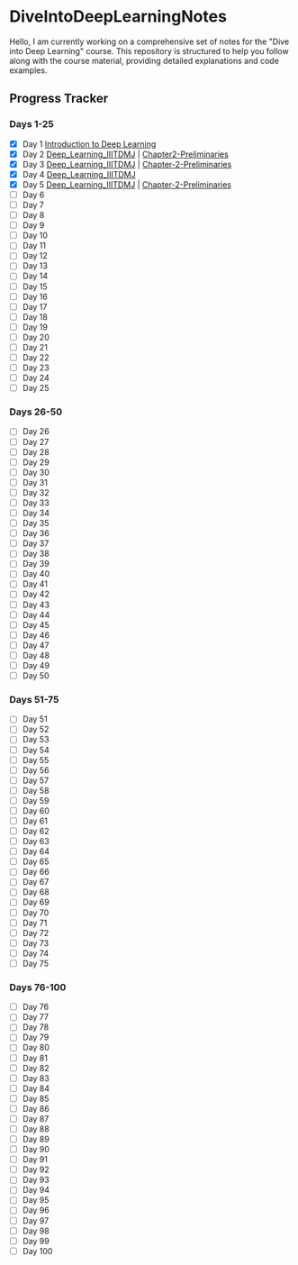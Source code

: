# DiveIntoDeepLearningNotes

Hello, I am currently working on a comprehensive set of notes for the "Dive into Deep Learning" course. This repository is structured to help you follow along with the course material, providing detailed explanations and code examples.

## Progress Tracker

### Days 1-25
- [x] Day 1 [Introduction to Deep Learning](https://github.com/sudipnext/DiveIntoDeepLearningNotes/blob/main/Chapter1-Introduction.md)
- [x] Day 2 [Deep_Learning_IIITDMJ](https://github.com/sudipnext/DiveIntoDeepLearningNotes/blob/main/Deep_Learning_IIITDMJ.md) | [Chapter2-Preliminaries](https://github.com/sudipnext/DiveIntoDeepLearningNotes/blob/main/Chapter2-Preliminaries.md)
- [x] Day 3 [Deep_Learning_IIITDMJ](https://github.com/sudipnext/DiveIntoDeepLearningNotes/blob/main/Deep_Learning_IIITDMJ.md) | [Chapter-2-Preliminaries](https://github.com/sudipnext/DiveIntoDeepLearningNotes/blob/main/Chapter2-Preliminaries.md)
- [x] Day 4 [Deep_Learning_IIITDMJ](https://github.com/sudipnext/DiveIntoDeepLearningNotes/blob/main/Deep_Learning_IIITDMJ.md)
- [x] Day 5 [Deep_Learning_IIITDMJ](https://github.com/sudipnext/DiveIntoDeepLearningNotes/blob/main/Deep_Learning_IIITDMJ.md) | [Chapter-2-Preliminaries](https://github.com/sudipnext/DiveIntoDeepLearningNotes/blob/main/Chapter2-Preliminaries.md)
- [ ] Day 6
- [ ] Day 7
- [ ] Day 8
- [ ] Day 9
- [ ] Day 10
- [ ] Day 11
- [ ] Day 12
- [ ] Day 13
- [ ] Day 14
- [ ] Day 15
- [ ] Day 16
- [ ] Day 17
- [ ] Day 18
- [ ] Day 19
- [ ] Day 20
- [ ] Day 21
- [ ] Day 22
- [ ] Day 23
- [ ] Day 24
- [ ] Day 25

### Days 26-50
- [ ] Day 26
- [ ] Day 27
- [ ] Day 28
- [ ] Day 29
- [ ] Day 30
- [ ] Day 31
- [ ] Day 32
- [ ] Day 33
- [ ] Day 34
- [ ] Day 35
- [ ] Day 36
- [ ] Day 37
- [ ] Day 38
- [ ] Day 39
- [ ] Day 40
- [ ] Day 41
- [ ] Day 42
- [ ] Day 43
- [ ] Day 44
- [ ] Day 45
- [ ] Day 46
- [ ] Day 47
- [ ] Day 48
- [ ] Day 49
- [ ] Day 50

### Days 51-75
- [ ] Day 51
- [ ] Day 52
- [ ] Day 53
- [ ] Day 54
- [ ] Day 55
- [ ] Day 56
- [ ] Day 57
- [ ] Day 58
- [ ] Day 59
- [ ] Day 60
- [ ] Day 61
- [ ] Day 62
- [ ] Day 63
- [ ] Day 64
- [ ] Day 65
- [ ] Day 66
- [ ] Day 67
- [ ] Day 68
- [ ] Day 69
- [ ] Day 70
- [ ] Day 71
- [ ] Day 72
- [ ] Day 73
- [ ] Day 74
- [ ] Day 75

### Days 76-100
- [ ] Day 76
- [ ] Day 77
- [ ] Day 78
- [ ] Day 79
- [ ] Day 80
- [ ] Day 81
- [ ] Day 82
- [ ] Day 83
- [ ] Day 84
- [ ] Day 85
- [ ] Day 86
- [ ] Day 87
- [ ] Day 88
- [ ] Day 89
- [ ] Day 90
- [ ] Day 91
- [ ] Day 92
- [ ] Day 93
- [ ] Day 94
- [ ] Day 95
- [ ] Day 96
- [ ] Day 97
- [ ] Day 98
- [ ] Day 99
- [ ] Day 100